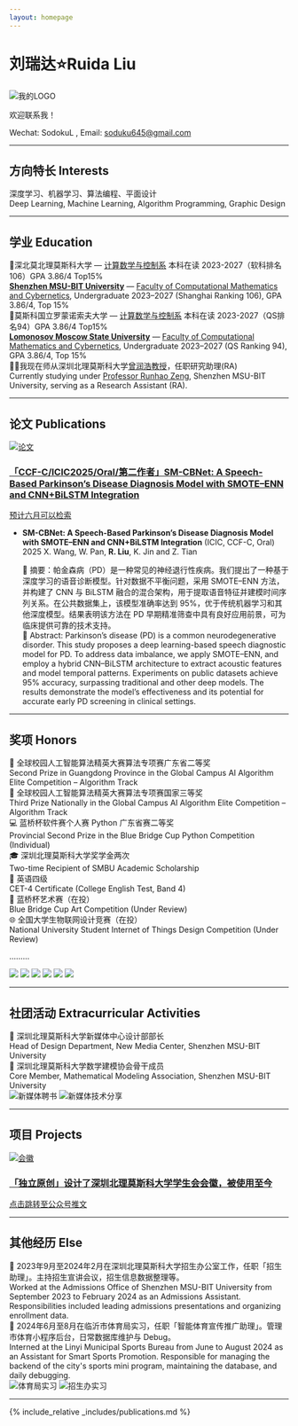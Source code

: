 ```yaml
---
layout: homepage
---
```


#  刘瑞达⭐Ruida Liu
<div class="logo-banner">
  <img src="./MYDATA/LOGO1.png" alt="我的LOGO">
</div>

欢迎联系我！

Wechat: SodokuL  ,  Email: soduku645@gmail.com
  
    
<hr class="gradient-line">

## 方向特长 Interests

<div class="zh-en-block">
  深度学习、机器学习、算法编程、平面设计<br>
  <span class="en-line">Deep Learning, Machine Learning, Algorithm Programming, Graphic Design</span>
</div>

<hr class="pretty-line">


## 学业 Education

<div class="zh-en-block">
  🏫深北莫北理莫斯科大学 — <a href="https://www.smbu.edu.cn/xsjg/jssxykzx/yxjs.htm">计算数学与控制系</a> 本科在读 2023-2027（软科排名106）GPA 3.86/4 Top15%<br>
  <span class="en-line"><a href="https://www.smbu.edu.cn/index.htm"><b>Shenzhen MSU-BIT University</b></a> — <a href="https://www.smbu.edu.cn/xsjg/jssxykzx/yxjs.htm">Faculty of Computational Mathematics and Cybernetics</a>, Undergraduate 2023–2027 (Shanghai Ranking 106), GPA 3.86/4, Top 15%</span>
</div>


<div class="zh-en-block">
  🏫莫斯科国立罗蒙诺索夫大学 — <a href="https://cs.msu.ru/en">计算数学与控制系</a> 本科在读 2023-2027（QS排名94）GPA 3.86/4 Top15%<br>
  <span class="en-line"><a href="https://msu.ru/"><b>Lomonosov Moscow State University</b></a> — <a href="https://cs.msu.ru/en">Faculty of Computational Mathematics and Cybernetics</a>, Undergraduate 2023–2027 (QS Ranking 94), GPA 3.86/4, Top 15%</span>
</div>


<div class="zh-en-block">
  🧑‍🏫我现在师从深圳北理莫斯科大学<a href="https://ai.smbu.edu.cn/info/1251/1881.html">曾润浩教授</a>，任职研究助理(RA)<br>
  <span class="en-line">Currently studying under <a href="https://zengrunhao.com/index.html">Professor Runhao Zeng</a>, Shenzhen MSU-BIT University, serving as a Research Assistant (RA).</span>
</div>

<hr class="pretty-line">


## 论文 Publications

<div class="card-grid">
  <a href="https://mp.weixin.qq.com/s/UUB207kcCMzUx-u4nrESOg" class="notion-card" target="_blank">
    <img src="./MYDATA/屏幕截图 2025-05-22 120919.png" alt="论文" class="card-img">
    <div class="card-text">
      <h3>「CCF-C/ICIC2025/Oral/第二作者」SM-CBNet: A Speech-Based Parkinson’s Disease Diagnosis Model with SMOTE–ENN and CNN+BiLSTM Integration</h3>
      <p>预计六月可以检索</p>
    </div>
  </a>
</div>


- **SM-CBNet: A Speech-Based Parkinson’s Disease Diagnosis Model with SMOTE–ENN and CNN+BiLSTM Integration** (ICIC, CCF-C, Oral) 2025
  X. Wang, W. Pan, **R. Liu**, K. Jin and Z. Tian
  
  <div class="zh-en-block">
  📄 摘要：帕金森病（PD）是一种常见的神经退行性疾病。我们提出了一种基于深度学习的语音诊断模型。针对数据不平衡问题，采用 SMOTE–ENN 方法，并构建了 CNN 与 BiLSTM 融合的混合架构，用于提取语音特征并建模时间序列关系。在公共数据集上，该模型准确率达到 95%，优于传统机器学习和其他深度模型。结果表明该方法在 PD 早期精准筛查中具有良好应用前景，可为临床提供可靠的技术支持。<br>
  <span class="en-line">
  📄 Abstract: Parkinson’s disease (PD) is a common neurodegenerative disorder. This study proposes a deep learning-based speech diagnostic model for PD. To address data imbalance, we apply SMOTE–ENN, and employ a hybrid CNN–BiLSTM architecture to extract acoustic features and model temporal patterns. Experiments on public datasets achieve 95% accuracy, surpassing traditional and other deep models. The results demonstrate the model’s effectiveness and its potential for accurate early PD screening in clinical settings.
  </span>
  </div>



<hr class="pretty-line">


## 奖项 Honors

<div class="zh-en-block">
  🥈 全球校园人工智能算法精英大赛算法专项赛广东省二等奖<br>
  <span class="en-line">Second Prize in Guangdong Province in the Global Campus AI Algorithm Elite Competition – Algorithm Track</span>
</div>

<div class="zh-en-block">
  🥉 全球校园人工智能算法精英大赛算法专项赛国家三等奖<br>
  <span class="en-line">Third Prize Nationally in the Global Campus AI Algorithm Elite Competition – Algorithm Track</span>
</div>

<div class="zh-en-block">
  💻 蓝桥杯软件赛个人赛 Python 广东省赛二等奖<br>
  <span class="en-line">Provincial Second Prize in the Blue Bridge Cup Python Competition (Individual)</span>
</div>

<div class="zh-en-block">
  🎓 深圳北理莫斯科大学奖学金两次<br>
  <span class="en-line">Two-time Recipient of SMBU Academic Scholarship</span>
</div>

<div class="zh-en-block">
  📘 英语四级<br>
  <span class="en-line">CET-4 Certificate (College English Test, Band 4)</span>
</div>


<div class="zh-en-block">
  🎨 蓝桥杯艺术赛（在投）<br>
  <span class="en-line">Blue Bridge Cup Art Competition (Under Review)</span>
</div>


<div class="zh-en-block">
  🌐 全国大学生物联网设计竞赛（在投）<br>
  <span class="en-line">National University Student Internet of Things Design Competition (Under Review)</span>
</div>

<!--

<div class="zh-en-block">
  🧮 中国大学生程序设计竞赛 CCPC（在投）<br>
  <span class="en-line">China Collegiate Programming Contest (CCPC) (Under Review)</span>
</div>

<div class="zh-en-block">
  🧠 全国算法精英大赛（在投）<br>
  <span class="en-line">National Algorithm Elite Competition (Under Review)</span>
</div>

    -->
  
  .........



<div class="loop-slider">
  <div class="slider-track">
    <img src="./MYDATA/Jiangxuejin1.jpg" class="fancy-image">
    <img src="./MYDATA/sfjysss.png" class="fancy-image">
    <img src="./MYDATA/sfjysgs.png" class="fancy-image">
    <!-- 再复制一轮，实现无缝衔接 -->
    <img src="./MYDATA/Jiangxuejin1.jpg" class="fancy-image">
    <img src="./MYDATA/sfjysss.png" class="fancy-image">
    <img src="./MYDATA/sfjysgs.png" class="fancy-image">
  </div>
</div>



<hr class="pretty-line">




## 社团活动 Extracurricular Activities



<div class="zh-en-block">
  🎨 深圳北理莫斯科大学新媒体中心设计部部长<br>
  <span class="en-line">Head of Design Department, New Media Center, Shenzhen MSU-BIT University</span>
</div>

<div class="zh-en-block">
  📐 深圳北理莫斯科大学数学建模协会骨干成员<br>
  <span class="en-line">Core Member, Mathematical Modeling Association, Shenzhen MSU-BIT University</span>
</div>

<div class="photo-grid">
  <img src="./MYDATA/新媒体聘书.png" alt="新媒体聘书">
  <img src="./MYDATA/新媒体技术分享.png" alt="新媒体技术分享">
</div>


<hr class="pretty-line">


## 项目 Projects

<div class="card-grid">
  <a href="https://mp.weixin.qq.com/s/UUB207kcCMzUx-u4nrESOg" class="notion-card" target="_blank">
    <img src="./MYDATA/画板 1 副本@4x.png" alt="会徽" class="card-img">
    <div class="card-text">
      <h3>「独立原创」设计了深圳北理莫斯科大学学生会会徽，被使用至今</h3>
      <p>点击跳转至公众号推文</p>
    </div>
  </a>
</div>


<hr class="pretty-line">


## 其他经历 Else



<div class="zh-en-block">
  📌 2023年9月至2024年2月在深圳北理莫斯科大学招生办公室工作，任职「招生助理」。主持招生宣讲会议，招生信息数据整理等。<br>
  <span class="en-line">Worked at the Admissions Office of Shenzhen MSU-BIT University from September 2023 to February 2024 as an Admissions Assistant. Responsibilities included leading admissions presentations and organizing enrollment data.</span>
</div>

<div class="zh-en-block">
  🏃 2024年6月至8月在临沂市体育局实习，任职「智能体育宣传推广助理」。管理市体育小程序后台，日常数据库维护与 Debug。<br>
  <span class="en-line">Interned at the Linyi Municipal Sports Bureau from June to August 2024 as an Assistant for Smart Sports Promotion. Responsible for managing the backend of the city's sports mini program, maintaining the database, and daily debugging.</span>
</div>


<div class="photo-grid">
  <img src="./MYDATA/青鸟计划.png" alt="体育局实习">
  <img src="./MYDATA/招生办实习.jpg" alt="招生办实习">
</div>


<hr class="pretty-line">


{% include_relative _includes/publications.md %}


